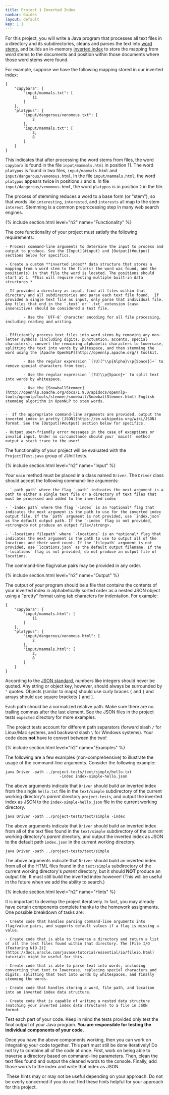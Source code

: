 ```yaml
---
title: Project 1 Inverted Index
navbar: Guides
layout: default
key: 1.1
---
```


For this project, you will write a Java program that processes all text files in a directory and its subdirectories, cleans and parses the text into [word stems](https://en.wikipedia.org/wiki/Stemming), and builds an in-memory [inverted index](https://en.wikipedia.org/wiki/Inverted_index) to store the mapping from word stems to the documents and position within those documents where those word stems were found.

For example, suppose we have the following mapping stored in our inverted index:

```
{
	"capybara": {
		"input/mammals.txt": [
			11
		]
	},
	"platypus": {
		"input/dangerous/venomous.txt": [
			2
		],
		"input/mammals.txt": [
			3,
			8
		]
	}
}
```

This indicates that after processing the word stems from files, the word `capybara` is found in the file `input/mammals.html` in position 11. The word `platypus` is found in two files, `input/mammals.html` and `input/dangerous/venomous.html`. In the file `input/mammals.html`, the word `platypus` appears twice in positions `3` and `8`. In file `input/dangerous/venomous.html`, the word `platypus` is in position `2` in the file.

The process of stemming reduces a word to a base form (or "stem"), so that words like `interesting`, `interested`, and `interests` all map to the stem `interest`. Stemming is a common preprocessing step in many web search engines.

{% include section.html level="h2" name="Functionality" %}

The core functionality of your project must satisfy the following requirements:

	- Process command-line arguments to determine the input to process and output to produce. See the [Input](#input) and [Output](#output) sections below for specifics.

	- Create a custom **inverted index** data structure that stores a mapping from a word stem to the file(s) the word was found, and the position(s) in that file the word is located. The positions should start at 1. *This will require nesting multiple built-in data structures.*

	- If provided a directory as input, find all files within that directory and all subdirectories and parse each text file found.  If provided a single text file as input, only parse that individual file. Any files that end in the `.text` or `.txt` extension (case insensitive) should be considered a text file.

			- Use the `UTF-8` character encoding for all file processing, including reading and writing.


	- Efficiently process text files into word stems by removing any non-letter symbols (including digits, punctuation, accents, special characters), convert the remaining alphabetic characters to lowercase, splitting the text into words by whitespace, and then stemming the word using the [Apache OpenNLP](http://opennlp.apache.org/) toolkit.

			- Use the regular expression `(?U)[^\\p{Alpha}\\p{Space}]+` to remove special characters from text.

			- Use the regular expression `(?U)\\p{Space}+` to split text into words by whitespace.

			- Use the [SnowballStemmer](http://opennlp.apache.org/docs/1.9.0/apidocs/opennlp-tools/opennlp/tools/stemmer/snowball/SnowballStemmer.html) English stemming algorithm in OpenNLP to stem words.


	-  If the appropriate command-line arguments are provided, output the inverted index in pretty [JSON](https://en.wikipedia.org/wiki/JSON) format. See the [Output](#output) section below for specifics.

	- Output user-friendly error messages in the case of exceptions or invalid input. Under no circumstance should your `main()` method output a stack trace to the user!

The functionality of your project will be evaluated with the `Project1Test.java` group of JUnit tests.

{% include section.html level="h2" name="Input" %}

Your `main` method must be placed in a class named `Driver`. The `Driver` class should accept the following command-line arguments:

	- `-path path` where the flag `-path` indicates the next argument is a path to either a single text file or a directory of text files that must be processed and added to the inverted index

	- `-index path` where the flag `-index` is an *optional* flag that indicates the next argument is the path to use for the inverted index output file. If the `path` argument is not provided, use `index.json` as the default output path. If the `-index` flag is not provided, <strong>do not produce an output file</strong>.

	- `-locations filepath` where `-locations` is an *optional* flag that indicates the next argument is the path to use to output all of the locations and their word count. If the `filepath` argument is not provided, use `locations.json` as the default output filename. If the `-locations` flag is not provided, do not produce an output file of locations.

The command-line flag/value pairs may be provided in any order.

{% include section.html level="h2" name="Output" %}

The output of your program should be a file that contains the contents of your inverted index in alphabetically sorted order as a nested JSON object using a "pretty" format using tab characters for indentation. For example:

```
{
	"capybara": {
		"input/mammals.html": [
			11
		]
	},
	"platypus": {
		"input/dangerous/venomous.html": [
			2
		],
		"input/mammals.html": [
			3,
			8
		]
	}
}
```

According to the [JSON standard](http://json.org/), numbers like integers should never be quoted. Any string or object key, however, should always be surrounded by `"` quotes. Objects (similar to maps) should use curly braces `{` and `}` and arrays should use square brackets `[` and `]`.

Each path should be a normalized relative path. Make sure there are no trailing commas after the last element. See the JSON files in the project tests `expected` directory for more examples.

<article class="message is-info">
	<div class="message-body">
		<i class="fas fa-info-circle"></i>&nbsp;The project tests account for different path separators (forward slash <code>/</code> for Linux/Mac systems, and backward slash <code>\</code> for Windows systems). Your code does <strong>not</strong> have to convert between the two!
	</div>
</article>

{% include section.html level="h2" name="Examples" %}

The following are a few examples (non-comprehensive) to illustrate the usage of the command-line arguments. Consider the following example:

```
java Driver -path ../project-tests/text/simple/hello.txt
						-index index-simple-hello.json
```

The above arguments indicate that `Driver` should build an inverted index from the single `hello.txt` file in the `text/simple` subdirectory of the current working directory's *parent* directory `project-tests`, and output the inverted index as JSON to the `index-simple-hello.json` file in the current working directory.

```
java Driver -path ../project-tests/text/simple -index
```

The above arguments indicate that `Driver` should build an inverted index from all of the text files found in the `text/simple` subdirectory of the current working directory's *parent* directory, and output the inverted index as JSON to the default path `index.json` in the current working directory.

```
java Driver -path ../project-tests/text/simple
```

The above arguments indicate that `Driver` should build an inverted index from all of the HTML files found in the `text/simple` subdirectory of the current working directory's *parent* directory, but it should **NOT** produce an output file. It must still build the inverted index however! (This will be useful in the future when we add the ability to search.)

{% include section.html level="h2" name="Hints" %}

It is important to develop the project iteratively. In fact, you may already have certain components complete thanks to the homework assignments. One possible breakdown of tasks are:

	- Create code that handles parsing command-line arguments into flag/value pairs, and supports default values if a flag is missing a value.

	- Create code that is able to traverse a directory and return a list of all the text files found within that directory. The [File I/O (Featuring NIO.2)](https://docs.oracle.com/javase/tutorial/essential/io/fileio.html) tutorials might be useful for this.

	- Create code that is able to parse text into words, including converting that text to lowercase, replacing special characters and digits, splitting that text into words by whitespaces, and finally stemming the words.

	- Create code that handles storing a word, file path, and location into an inverted index data structure.

	- Create code that is capable of writing a nested data structure (matching your inverted index data structure) to a file in JSON format.

Test each part of your code. Keep in mind the tests provided only test the final output of your Java program. **You are responsible for testing the individual components of your code.**

Once you have the above components working, then you can work on integrating your code together. This part must still be done iteratively! Do not try to combine all of the code at once. First, work on being able to traverse a directory based on command-line parameters. Then, clean the text files found and output the cleaned words to the console. Finally, add those words to the index and write that index as JSON.

<article class="message is-info">
	<div class="message-body">
		<i class="fas fa-info-circle"></i>&nbsp;These hints may or may not be useful depending on your approach. Do not be overly concerned if you do not find these hints helpful for your approach for this project.
	</div>
</article>
